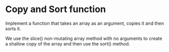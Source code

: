 # Copy and Sort function
Implement a function that takes an array as an argument, copies it and then sorts it.

We use the slice() non-mutating array method with no arguments to create a shallow copy of the array and then use the sort() method.